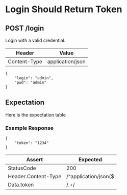 # Login Should Return Token

## POST /login

Login with a valid credential.

| Header | Value |
| - | - |
| Content-Type | application/json |

```
{
    "login": "admin",
    "pwd": "admin"
}
```

## Expectation

Here is the expectation table

### Example Response

```
{
    "token": "1234"
}
```

| Assert | Expected |
| - | - |
| StatusCode | 200 |
| Header.Content-Type | /^application/json($|;)/ |
| Data.token | /.+/ |